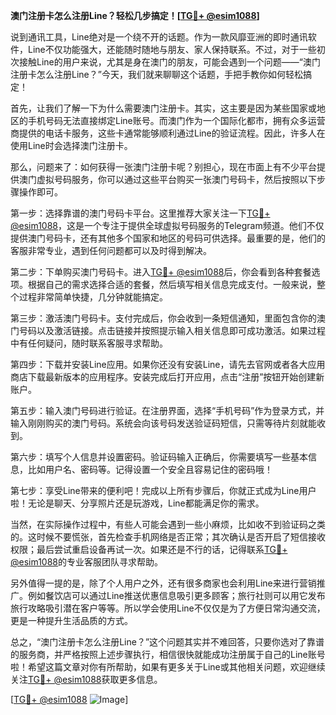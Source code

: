 **澳门注册卡怎么注册Line？轻松几步搞定！[[TG💪+ @esim1088](https://t.me/s/esim1088)]**

说到通讯工具，Line绝对是一个绕不开的话题。作为一款风靡亚洲的即时通讯软件，Line不仅功能强大，还能随时随地与朋友、家人保持联系。不过，对于一些初次接触Line的用户来说，尤其是身在澳门的朋友，可能会遇到一个问题——“澳门注册卡怎么注册Line？”今天，我们就来聊聊这个话题，手把手教你如何轻松搞定！

首先，让我们了解一下为什么需要澳门注册卡。其实，这主要是因为某些国家或地区的手机号码无法直接绑定Line账号。而澳门作为一个国际化都市，拥有众多运营商提供的电话卡服务，这些卡通常能够顺利通过Line的验证流程。因此，许多人在使用Line时会选择澳门注册卡。

那么，问题来了：如何获得一张澳门注册卡呢？别担心，现在市面上有不少平台提供澳门虚拟号码服务，你可以通过这些平台购买一张澳门号码卡，然后按照以下步骤操作即可。

第一步：选择靠谱的澳门号码卡平台。这里推荐大家关注一下[TG💪+ @esim1088](https://t.me/s/esim1088)，这是一个专注于提供全球虚拟号码服务的Telegram频道。他们不仅提供澳门号码卡，还有其他多个国家和地区的号码可供选择。最重要的是，他们的客服非常专业，遇到任何问题都可以及时得到解决。

第二步：下单购买澳门号码卡。进入[TG💪+ @esim1088](https://t.me/s/esim1088)后，你会看到各种套餐选项。根据自己的需求选择合适的套餐，然后填写相关信息完成支付。一般来说，整个过程非常简单快捷，几分钟就能搞定。

第三步：激活澳门号码卡。支付完成后，你会收到一条短信通知，里面包含你的澳门号码以及激活链接。点击链接并按照提示输入相关信息即可成功激活。如果过程中有任何疑问，随时联系客服寻求帮助。

第四步：下载并安装Line应用。如果你还没有安装Line，请先去官网或者各大应用商店下载最新版本的应用程序。安装完成后打开应用，点击“注册”按钮开始创建新账户。

第五步：输入澳门号码进行验证。在注册界面，选择“手机号码”作为登录方式，并输入刚刚购买的澳门号码。系统会向该号码发送验证码短信，只需等待片刻就能收到。

第六步：填写个人信息并设置密码。验证码输入正确后，你需要填写一些基本信息，比如用户名、密码等。记得设置一个安全且容易记住的密码哦！

第七步：享受Line带来的便利吧！完成以上所有步骤后，你就正式成为Line用户啦！无论是聊天、分享照片还是玩游戏，Line都能满足你的需求。

当然，在实际操作过程中，有些人可能会遇到一些小麻烦，比如收不到验证码之类的。这时候不要慌张，首先检查手机网络是否正常；其次确认是否开启了短信接收权限；最后尝试重启设备再试一次。如果还是不行的话，记得联系[TG💪+ @esim1088](https://t.me/s/esim1088)的专业客服团队寻求帮助。

另外值得一提的是，除了个人用户之外，还有很多商家也会利用Line来进行营销推广。例如餐饮店可以通过Line推送优惠信息吸引更多顾客；旅行社则可以用它发布旅行攻略吸引潜在客户等等。所以学会使用Line不仅仅是为了方便日常沟通交流，更是一种提升生活品质的方式。

总之，“澳门注册卡怎么注册Line？”这个问题其实并不难回答，只要你选对了靠谱的服务商，并严格按照上述步骤执行，相信很快就能成功注册属于自己的Line账号啦！希望这篇文章对你有所帮助，如果有更多关于Line或其他相关问题，欢迎继续关注[TG💪+ @esim1088](https://t.me/s/esim1088)获取更多信息。

[[TG💪+ @esim1088](https://t.me/s/esim1088) ![Image](https://i.postimg.cc/4NQfJmqS/Snipaste-2025-05-13-00-14-12.png)]